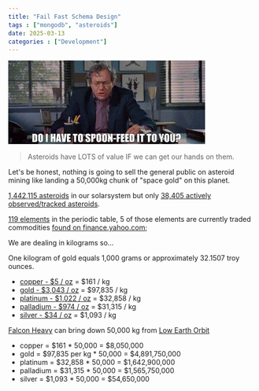 ```yaml
---
title: "Fail Fast Schema Design"
tags : ["mongodb", "asteroids"]
date: 2025-03-13
categories : ["Development"]
---
```

![Lewis Black in "Accepted" 2006](/assets/img/spoonfeed.gif)

> Asteroids have LOTS of value IF we can get our hands on them.

Let's be honest, nothing is going to sell the general public on asteroid mining like landing a 50,000kg chunk of "space gold" on this planet.

 [1,442,115 asteroids](https://ssd.jpl.nasa.gov/tools/sbdb_query.html#!#results) in our solarsystem but only [38,405 actively observed/tracked asteroids](https://eyes.nasa.gov/apps/asteroids/#/home).

[119 elements](https://ssd.jpl.nasa.gov/tools/sbdb_query.html#!#results) in the periodic table, 5 of those elements are currently traded commodities [found on finance.yahoo.com](finance.yahoo.com);

We are dealing in kilograms so...

One kilogram of gold equals 1,000 grams or approximately 32.1507 troy ounces.

- [copper - $5 / oz](https://finance.yahoo.com/quote/HG%3DF/) = $161 / kg
- [gold - $3,043 / oz](https://finance.yahoo.com/quote/GC%3DF/) = $97,835 / kg
- [platinum - $1,022 / oz](https://finance.yahoo.com/quote/PL%3DF/) = $32,858 / kg
- [palladium - $974 / oz](https://finance.yahoo.com/quote/PA%3DF/) = $31,315 / kg
- [silver - $34 / oz](https://finance.yahoo.com/quote/SI%3DF/) = $1,093 / kg
<!--more-->

[Falcon Heavy](https://en.wikipedia.org/wiki/Falcon_Heavy) can bring down 50,000 kg from [Low Earth Orbit](https://en.wikipedia.org/wiki/Low_Earth_orbit)

- copper = $161 * 50,000 = $8,050,000
- gold = $97,835 per kg * 50,000 = $4,891,750,000
- platinum = $32,858 * 50,000 = $1,642,900,000
- palladium = $31,315 * 50,000 = $1,565,750,000
- silver = $1,093 * 50,000 = $54,650,000
